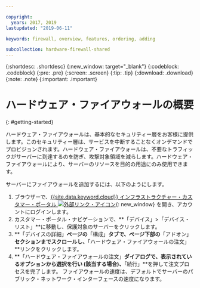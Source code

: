 ```yaml
---

copyright:
  years: 2017, 2019
lastupdated: "2019-06-11"

keywords: firewall, overview, features, ordering, adding

subcollection: hardware-firewall-shared
---
```


{:shortdesc: .shortdesc}
{:new_window: target="_blank"}
{:codeblock: .codeblock}
{:pre: .pre}
{:screen: .screen}
{:tip: .tip}
{:download: .download}
{:note: .note}
{:important: .important}

# ハードウェア・ファイアウォールの概要
{: #getting-started}

ハードウェア・ファイアウォールは、基本的なセキュリティー層をお客様に提供します。このセキュリティー層は、サービスを中断することなくオンデマンドでプロビジョンされます。ハードウェア・ファイアウォールは、不要なトラフィックがサーバーに到達するのを防ぎ、攻撃対象領域を減らします。ハードウェア・ファイアウォールにより、サーバーのリソースを目的の用途にのみ使用できます。

サーバーにファイアウォールを追加するには、以下のようにします。

1. ブラウザーで、[{{site.data.keyword.cloud}} インフラストラクチャー・カスタマー・ポータル ![外部リンク・アイコン](../../icons/launch-glyph.svg "外部リンク・アイコン")](https://control.softlayer.com/){: new_window} を開き、アカウントにログインします。
2. カスタマー・ポータル・ナビゲーションで、**「デバイス」>「デバイス・リスト」**に移動し、保護対象のサーバーをクリックします。  
3. **「デバイスの詳細」**ページの**「構成」**タブで、ページ下部の**「アドオン」**セクションまでスクロールし、**「ハードウェア・ファイアウォールの注文」**リンクをクリックします。
4. **「ハードウェア・ファイアウォールの注文」**ダイアログで、表示されているオプションから選択を行い (該当する場合)、**「続行」**を押して注文プロセスを完了します。 ファイアウォールの速度は、デフォルトでサーバーのパブリック・ネットワーク・インターフェースの速度になります。
